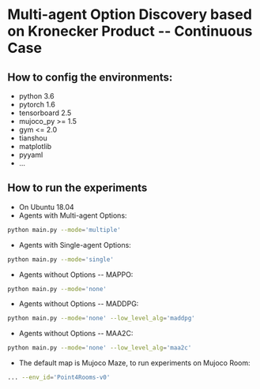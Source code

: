# Multi-agent Option Discovery based on Kronecker Product -- Continuous Case

## How to config the environments:
- python 3.6
- pytorch 1.6
- tensorboard 2.5
- mujoco_py >= 1.5
- gym <= 2.0
- tianshou
- matplotlib
- pyyaml
- ...

## How to run the experiments
- On Ubuntu 18.04
- Agents with Multi-agent Options:

```bash
python main.py --mode='multiple'
```
- Agents with Single-agent Options:

```bash
python main.py --mode='single'
```

- Agents without Options -- MAPPO:

```bash
python main.py --mode='none'
```

- Agents without Options -- MADDPG:

```bash
python main.py --mode='none' --low_level_alg='maddpg'
```

- Agents without Options -- MAA2C:

```bash
python main.py --mode='none' --low_level_alg='maa2c'
```

- The default map is Mujoco Maze, to run experiments on Mujoco Room:
```bash
... --env_id='Point4Rooms-v0'
```
